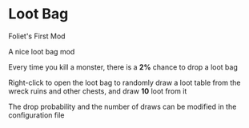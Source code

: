 # Loot Bag
Foliet's First Mod

A nice loot bag mod

Every time you kill a monster, there is a **2%** chance to drop a loot bag

Right-click to open the loot bag to randomly draw a loot table from the wreck ruins and other chests, and draw **10** loot from it

The drop probability and the number of draws can be modified in the configuration file 